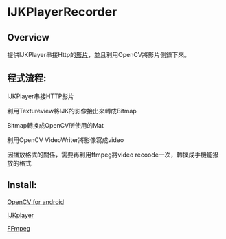 # IJKPlayerRecorder

## Overview

提供IJKPlayer串接Http的[影片](http://commondatastorage.googleapis.com/gtv-videos-bucket/sample/BigBuckBunny.mp4)，並且利用OpenCV將影片側錄下來。

## 程式流程:

 IJKPlayer串接HTTP影片

 利用Textureview將IJK的影像接出來轉成Bitmap

 Bitmap轉換成OpenCV所使用的Mat

 利用OpenCV VideoWriter將影像寫成video

 因播放格式的關係，需要再利用ffmpeg將video recoode一次，轉換成手機能撥放的格式

## Install:

[OpenCV for android](https://www.mdeditor.tw/pl/pYbq/zh-tw)

[IJKplayer](https://www.jianshu.com/p/c5d972ab0309)

[FFmpeg](/tanersener/mobile-ffmpeg)
